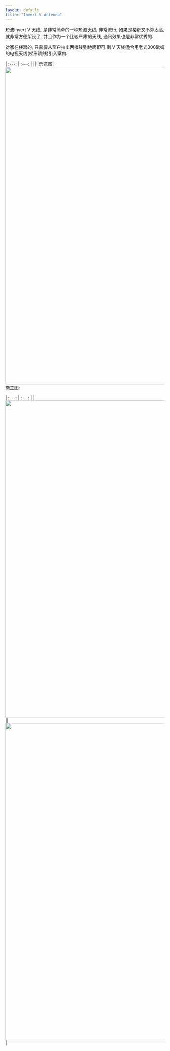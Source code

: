 ```yaml
---
layout: default
title: "Invert V Antenna"
---
```


短波Invert V 天线, 是非常简单的一种短波天线, 非常流行, 如果是楼房又不算太高, 就非常方便架设了, 并且作为一个比较严肃的天线, 通讯效果也是非常优秀的.


对家在楼房的, 只需要从窗户拉出两根线到地面即可.倒 V 天线适合用老式300欧姆的电视天线(梯形馈线)引入室内.

| :---: | :---: |
|<img src="{{ site.baseurl }}/images/invertedv.gif" align="right" width="1000">|
|示意图|



施工图:


| :---: | :---: |
|<img src="{{ site.baseurl }}/images/intvertv-isolator.jpg"  width="1000">||<img src="{{ site.baseurl }}/images/invertv-tree.jpg"  width="1000">|

